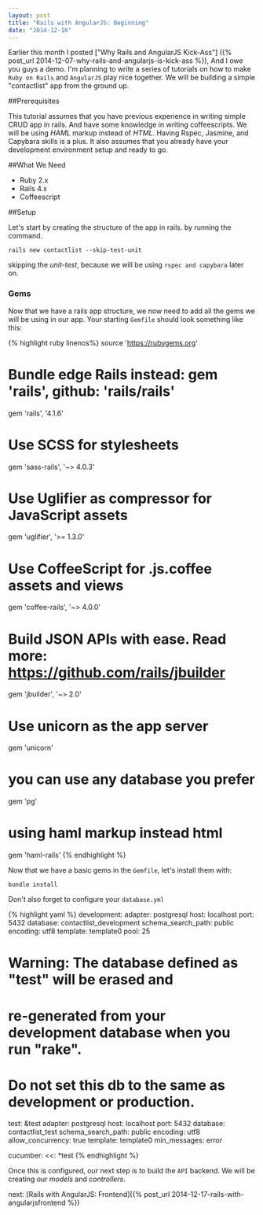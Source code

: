 ```yaml
---
layout: post
title: "Rails with AngularJS: Beginning"
date: "2014-12-16"
---
```


Earlier this month I posted ["Why Rails and AngularJS Kick-Ass"] ({% post_url 2014-12-07-why-rails-and-angularjs-is-kick-ass %}), And  I owe you guys a demo. I'm planning to write a series of tutorials  on how to make `Ruby on Rails` and   `AngularJS` play nice together. We will be building a simple "contactlist" app from the ground up.

##Prerequisites

This tutorial assumes that you have previous experience in writing simple CRUD app in rails. And have some knowledge in writing coffeescripts. We will be using *HAML* markup instead of *HTML*. Having Rspec, Jasmine, and Capybara skills is a plus. It also assumes that you already have your development environment setup and ready to go.

##What We Need

  * Ruby 2.x
  * Rails 4.x
  * Coffeescript

##Setup

Let's start by creating the structure of the app in rails. by running the command.

`rails new contactlist --skip-test-unit`

skipping the *unit-test*, because we will be using  `rspec and capybara` later on.

### Gems

Now that we have a rails app structure, we now need to add all the gems we will be using in our app.  Your starting `Gemfile` should look something like this:

{% highlight ruby linenos%}
source 'https://rubygems.org'
# Bundle edge Rails instead: gem 'rails', github: 'rails/rails'
gem 'rails', '4.1.6'
# Use SCSS for stylesheets
gem 'sass-rails', '~> 4.0.3'
# Use Uglifier as compressor for JavaScript assets
gem 'uglifier', '>= 1.3.0'
# Use CoffeeScript for .js.coffee assets and views
gem 'coffee-rails', '~> 4.0.0'
# Build JSON APIs with ease. Read more: https://github.com/rails/jbuilder
gem 'jbuilder', '~> 2.0'
# Use unicorn as the app server
gem 'unicorn'
# you can use any database you prefer
gem 'pg'
# using haml markup instead html
gem 'haml-rails'
{% endhighlight %}

Now that we have a basic gems in the `Gemfile`, let's install them with:

`bundle install`

Don't also forget to configure your `database.yml`

{% highlight yaml %}
development:
  adapter: postgresql
  host: localhost
  port: 5432
  database: contactlist_development
  schema_search_path: public
  encoding: utf8
  template: template0
  pool: 25

# Warning: The database defined as "test" will be erased and
# re-generated from your development database when you run "rake".
# Do not set this db to the same as development or production.
test: &test
  adapter: postgresql
  host: localhost
  port: 5432
  database: contactlist_test
  schema_search_path: public
  encoding: utf8
  allow_concurrency: true
  template: template0
  min_messages: error

cucumber:
  <<: *test
{% endhighlight %}

Once this is configured, our next step is to build the `API` backend. We will be creating our *models* and *controllers*.

next: [Rails with AngularJS: Frontend]({% post_url 2014-12-17-rails-with-angularjsfrontend %})
